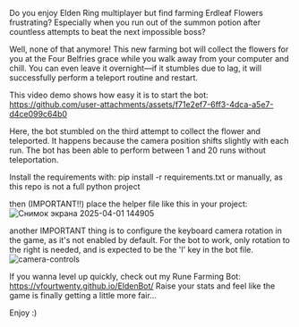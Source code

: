 Do you enjoy Elden Ring multiplayer but find farming Erdleaf Flowers frustrating?
Especially when you run out of the summon potion after countless attempts to beat the next impossible boss?

Well, none of that anymore!
This new farming bot will collect the flowers for you at the Four Belfries grace while you walk away from your computer and chill.
You can even leave it overnight—if it stumbles due to lag, it will successfully perform a teleport routine and restart.

This video demo shows how easy it is to start the bot:
https://github.com/user-attachments/assets/f71e2ef7-6ff3-4dca-a5e7-d4ce099c64b0

Here, the bot stumbled on the third attempt to collect the flower and teleported. It happens because the camera position shifts slightly with each run. The bot has been able to perform between 1 and 20 runs without teleportation.

Install the requirements with:
pip install -r requirements.txt
or manually, as this repo is not a full python project

then (IMPORTANT!!) place the helper file like this in your project:
![Снимок экрана 2025-04-01 144905](https://github.com/user-attachments/assets/79563d01-0689-4b6e-88da-5ddac03a7bc2)

another IMPORTANT thing is to configure the keyboard camera rotation in the game, as it's not enabled by default.
For the bot to work, only rotation to the right is needed, and is expected to be the 'l' key in the bot file.
![camera-controls](https://github.com/user-attachments/assets/cd89e35b-35a6-4301-94f5-3efeefb126c4)

If you wanna level up quickly, check out my Rune Farming Bot: https://vfourtwenty.github.io/EldenBot/
Raise your stats and feel like the game is finally getting a little more fair...

Enjoy :)




